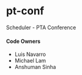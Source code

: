 # pt-conf
Scheduler - PTA Conference

#### Code Owners
- Luis Navarro
- Michael Lam
- Anshuman Sinha